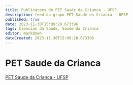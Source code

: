 ```yaml
---
title: Publicacoes de PET Saude da Crianca - UFSP 
description: feed do grupo PET Saude da Crianca - UFSP
published: true
date: 2023-11-30T15:09:28.673396
tags: Ciencias da Saude, Saude da Crianca
editor: markdown
dateCreated: 2023-11-30T15:09:28.673396
---
```


# PET Saude da Crianca
[PET Saude da Crianca - UFSP](/grupo/235PETSaudedaCriancaUFSP.md)
